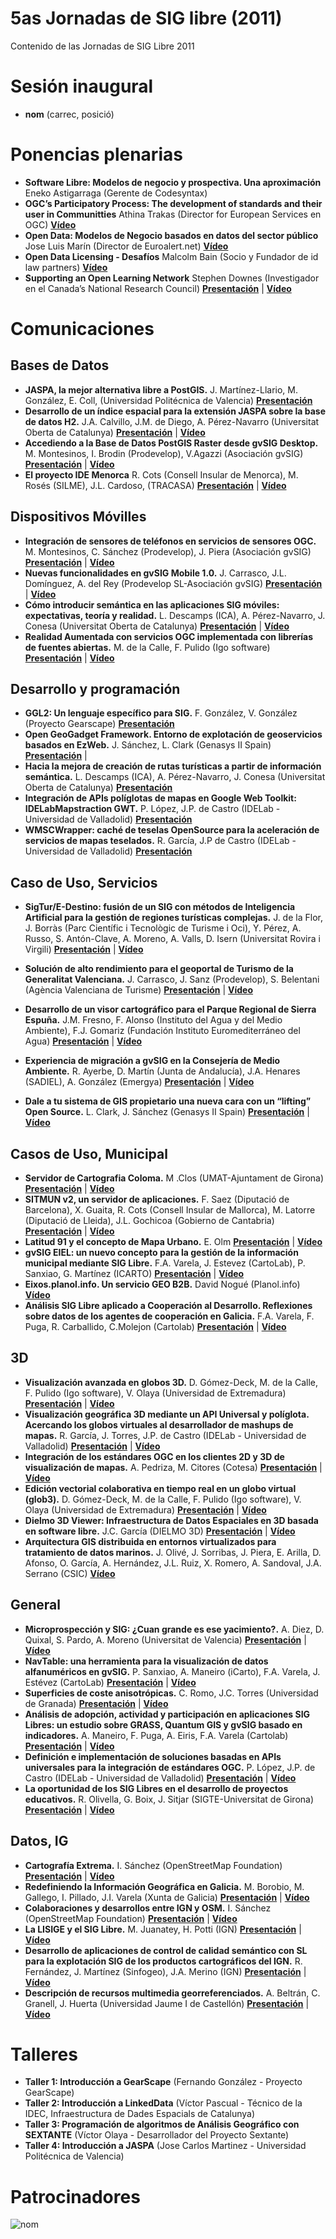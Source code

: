 # 5as Jornadas de SIG libre (2011)

Contenido de las Jornadas de SIG Libre 2011

Sesión inaugural
==================

* **nom** (carrec, posició)

Ponencias plenarias
====================

* **Software Libre: Modelos de negocio y prospectiva. Una aproximación** Eneko Astigarraga (Gerente de Codesyntax)
* **OGC’s Participatory Process: The development of standards and their user in Communitties** Athina Trakas (Director for European Services en OGC) **[Vídeo](http://diobma.udg.edu/handle/10256.1/1990)**
* **Open Data: Modelos de Negocio basados en datos del sector público** Jose Luis Marín (Director de Euroalert.net) **[Vídeo](http://diobma.udg.edu/handle/10256.1/1991)**
* **Open Data Licensing - Desafíos**  Malcolm Bain (Socio y Fundador de id law partners) **[Vídeo](http://diobma.udg.edu/handle/10256.1/1992)**
* **Supporting an Open Learning Network** Stephen Downes  (Investigador en el Canada’s National Research Council) **[Presentación](https://dugi-doc.udg.edu/handle/10256/3371)** | **[Vídeo](http://diobma.udg.edu/handle/10256.1/1993)**

Comunicaciones
=================

Bases de Datos
---------------------------

* **JASPA, la mejor alternativa libre a PostGIS.** J. Martínez-Llario, M. González, E. Coll, (Universidad Politécnica de Valencia) **[Presentación](https://dugi-doc.udg.edu/handle/10256/3373)**
* **Desarrollo de un índice espacial para la extensión JASPA sobre la base de datos H2.** J.A. Calvillo, J.M. de Diego, A. Pérez-Navarro (Universitat Oberta de Catalunya)  **[Presentación](https://dugi-doc.udg.edu/handle/10256/3374)** | **[Vídeo]()**
* **Accediendo a la Base de Datos PostGIS Raster desde gvSIG Desktop.** M. Montesinos, I. Brodin (Prodevelop), V.Agazzi (Asociación gvSIG)  **[Presentación]()** | **[Vídeo]()**
* **El proyecto IDE Menorca** R. Cots (Consell Insular de Menorca), M. Rosés (SILME), J.L. Cardoso, (TRACASA) **[Presentación](https://dugi-doc.udg.edu/handle/10256/3377)** | **[Vídeo]()**


Dispositivos Móvilles
---------------------------

* **Integración de sensores de teléfonos en servicios de sensores OGC.** M. Montesinos, C. Sánchez (Prodevelop), J. Piera (Asociación gvSIG) **[Presentación](https://dugi-doc.udg.edu/handle/10256/3378)** | **[Vídeo](http://diobma.udg.edu/handle/10256.1/1995)**
* **Nuevas funcionalidades en gvSIG Mobile 1.0.** J. Carrasco, J.L. Domínguez, A. del Rey (Prodevelop SL-Asociación gvSIG) **[Presentación](https://dugi-doc.udg.edu/handle/10256/3379)** | **[Vídeo](http://diobma.udg.edu/handle/10256.1/1996)**
* **Cómo introducir semántica en las aplicaciones SIG móviles: expectativas, teoría y realidad.** L. Descamps (ICA), A. Pérez-Navarro, J. Conesa (Universitat Oberta de Catalunya) **[Presentación](https://dugi-doc.udg.edu/handle/10256/3380)** | **[Vídeo](http://diobma.udg.edu/handle/10256.1/1997)**
* **Realidad Aumentada con servicios OGC implementada con librerías de fuentes abiertas.** M. de la Calle, F. Pulido (Igo software) **[Presentación](https://dugi-doc.udg.edu/handle/10256/3381)** | **[Vídeo](http://diobma.udg.edu/handle/10256.1/1998)**

Desarrollo y programación
---------------------------

* **GGL2: Un lenguaje específico para SIG.**  F. González, V. González (Proyecto Gearscape)  **[Presentación](https://dugi-doc.udg.edu/handle/10256/3382)** 
* **Open GeoGadget Framework. Entorno de explotación de geoservicios basados en EzWeb.** J. Sánchez, L. Clark (Genasys II Spain) **[Presentación](https://dugi-doc.udg.edu/handle/10256/3383)** | 
* **Hacia la mejora de creación de rutas turísticas a partir de información semántica.** L. Descamps (ICA), A. Pérez-Navarro, J. Conesa (Universitat Oberta de Catalunya) **[Presentación](https://dugi-doc.udg.edu/handle/10256/3384)** 
* **Integración de APIs políglotas de mapas en Google Web Toolkit: IDELabMapstraction GWT.** P. López, J.P. de Castro (IDELab - Universidad de Valladolid) **[Presentación](https://dugi-doc.udg.edu/handle/10256/3385)**
* **WMSCWrapper: caché de teselas OpenSource para la aceleración de servicios de mapas teselados.**  R. García, J.P de Castro (IDELab - Universidad de Valladolid) **[Presentación](https://dugi-doc.udg.edu/handle/10256/3386)**


Caso de Uso, Servicios
---------------------------

* **SigTur/E-Destino: fusión de un SIG con métodos de Inteligencia Artificial para la gestión de regiones turísticas complejas.** J. de la Flor, J. Borràs (Parc Científic i Tecnològic de Turisme i Oci), Y. Pérez, A. Russo, S. Antón-Clave, A. Moreno, A. Valls, D. Isern (Universitat Rovira i Virgili) **[Presentación]()** | **[Vídeo]()**
* **Solución de alto rendimiento para el geoportal de Turismo de la Generalitat Valenciana.** J. Carrasco, J. Sanz (Prodevelop), S. Belentani (Agència Valenciana de Turisme) **[Presentación]()** | **[Vídeo]()**

* **Desarrollo de un visor cartográfico para el Parque Regional de Sierra Espuña.** J.M. Fresno, F. Alonso (Instituto del Agua y del Medio Ambiente), F.J. Gomariz (Fundación Instituto Euromediterráneo del Agua) **[Presentación](https://dugi-doc.udg.edu/handle/10256/3387)** | **[Vídeo](http://diobma.udg.edu/handle/10256.1/2000)**
* **Experiencia de migración a gvSIG en la Consejería de Medio Ambiente.** R. Ayerbe, D. Martín (Junta de Andalucía), J.A. Henares (SADIEL), A. González (Emergya) **[Presentación](https://dugi-doc.udg.edu/handle/10256/3388)** | **[Vídeo](http://diobma.udg.edu/handle/10256.1/2001)**
* **Dale a tu sistema de GIS propietario una nueva cara con un “lifting” Open Source.** L. Clark, J. Sánchez (Genasys II Spain) **[Presentación](https://dugi-doc.udg.edu/handle/10256/3389)** | **[Vídeo](http://diobma.udg.edu/handle/10256.1/2002)**


Casos de Uso, Municipal
---------------------------

* **Servidor de Cartografia Coloma.**  M .Clos (UMAT-Ajuntament de Girona) **[Presentación](https://dugi-doc.udg.edu/handle/10256/3390)** | **[Vídeo](http://diobma.udg.edu/handle/10256.1/2004)**
* **SITMUN v2, un servidor de aplicaciones.** F. Saez (Diputació de Barcelona), X. Guaita, R. Cots (Consell Insular de Mallorca), M. Latorre (Diputació de Lleida), J.L. Gochicoa (Gobierno de Cantabria) **[Presentación](https://dugi-doc.udg.edu/handle/10256/3392)** | **[Vídeo](http://diobma.udg.edu/handle/10256.1/2005)**
* **Latitud 91 y el concepto de Mapa Urbano.** E. Olm **[Presentación](https://dugi-doc.udg.edu/handle/10256/3394)** | **[Vídeo](http://diobma.udg.edu/handle/10256.1/2006)**
* **gvSIG EIEL: un nuevo concepto para la gestión de la información municipal mediante SIG Libre.** F.A. Varela, J. Estevez (CartoLab), P. Sanxiao, G. Martínez (ICARTO) **[Presentación](https://dugi-doc.udg.edu/handle/10256/3396)** | **[Vídeo](http://diobma.udg.edu/handle/10256.1/2007)**
* **Eixos.planol.info. Un servicio GEO B2B.** David Nogué (Planol.info)  **[Vídeo](http://diobma.udg.edu/handle/10256.1/2008)**
* **Análisis SIG Libre aplicado a Cooperación al Desarrollo. Reflexiones sobre datos de los agentes de cooperación en Galicia.**  F.A. Varela, F. Puga, R. Carballido, C.Molejon (Cartolab) **[Presentación](https://dugi-doc.udg.edu/handle/10256/3399)** | **[Vídeo](http://diobma.udg.edu/handle/10256.1/2009)**


3D
---------------------------

* **Visualización avanzada en globos 3D.** D. Gómez-Deck, M. de la Calle, F. Pulido (Igo software), V. Olaya (Universidad de Extremadura) **[Presentación](https://dugi-doc.udg.edu/handle/10256/3391)** | **[Vídeo](http://diobma.udg.edu/handle/10256.1/2010)**
* **Visualización geográfica 3D mediante un API Universal y políglota. Acercando los globos virtuales al desarrollador de mashups de mapas.** R. García, J. Torres, J.P. de Castro (IDELab - Universidad de Valladolid) **[Presentación](https://dugi-doc.udg.edu/handle/10256/3393)** | **[Vídeo](http://diobma.udg.edu/handle/10256.1/2011)**
* **Integración de los estándares OGC en los clientes 2D y 3D de visualización de mapas.** A. Pedriza, M. Citores (Cotesa) **[Presentación](https://dugi-doc.udg.edu/handle/10256/3395)** | **[Vídeo](http://diobma.udg.edu/handle/10256.1/2012)**
* **Edición vectorial colaborativa en tiempo real en un globo virtual (glob3).** D. Gómez-Deck, M. de la Calle, F. Pulido (Igo software), V. Olaya (Universidad de Extremadura) **[Presentación](https://dugi-doc.udg.edu/handle/10256/3397)** | **[Vídeo](http://diobma.udg.edu/handle/10256.1/2013)**
* **Dielmo 3D Viewer: Infraestructura de Datos Espaciales en 3D basada en software libre.**  J.C. García (DIELMO 3D) **[Presentación](https://dugi-doc.udg.edu/handle/10256/3398)** | **[Vídeo](http://diobma.udg.edu/handle/10256.1/2014)**
* **Arquitectura GIS distribuida en entornos virtualizados para tratamiento de datos marinos.** J. Olivé, J. Sorribas, J. Piera, E. Arilla, D. Afonso, O. García, A. Hernández, J.L. Ruiz, X. Romero, A. Sandoval, J.A. Serrano (CSIC)  **[Vídeo](http://diobma.udg.edu/handle/10256.1/2015)**


General
---------------------------

* **Microprospección y SIG: ¿Cuan grande es ese yacimiento?.** A. Diez, D. Quixal, S. Pardo, A. Moreno (Universitat de Valencia) **[Presentación](https://dugi-doc.udg.edu/handle/10256/3402)** | **[Vídeo](http://diobma.udg.edu/handle/10256.1/2016)**
* **NavTable: una herramienta para la visualización de datos alfanuméricos en gvSIG.** P. Sanxiao, A. Maneiro (iCarto), F.A. Varela, J. Estévez (CartoLab) **[Presentación](https://dugi-doc.udg.edu/handle/10256/3404)** | **[Vídeo](http://diobma.udg.edu/handle/10256.1/2017)**
* **Superficies de coste anisotrópicas.** C. Romo, J.C. Torres (Universidad de Granada) **[Presentación](https://dugi-doc.udg.edu/handle/10256/3406)** | **[Vídeo](http://diobma.udg.edu/handle/10256.1/2018)**
* **Análisis de adopción, actividad y participación en aplicaciones SIG Libres: un estudio sobre GRASS, Quantum GIS y gvSIG basado en indicadores.** A. Maneiro, F. Puga, A. Eiris, F.A. Varela (Cartolab) **[Presentación](https://dugi-doc.udg.edu/handle/10256/3408)** | **[Vídeo](http://diobma.udg.edu/handle/10256.1/2019)**
* **Definición e implementación de soluciones basadas en APIs universales para la integración de estándares OGC.** P. López, J.P. de Castro (IDELab - Universidad de Valladolid) **[Presentación](https://dugi-doc.udg.edu/handle/10256/3410)** | **[Vídeo](http://diobma.udg.edu/handle/10256.1/2020)**
* **La oportunidad de los SIG Libres en el desarrollo de proyectos educativos.** R. Olivella, G. Boix, J. Sitjar (SIGTE-Universitat de Girona) **[Presentación](https://dugi-doc.udg.edu/handle/10256/3412)** | **[Vídeo](http://diobma.udg.edu/handle/10256.1/2021)**


Datos, IG
---------------------------
* **Cartografía Extrema.**  I. Sánchez (OpenStreetMap Foundation) **[Presentación](https://dugi-doc.udg.edu/handle/10256/3403)** | **[Vídeo](http://diobma.udg.edu/handle/10256.1/2022)**
* **Redefiniendo la Información Geográfica en Galicia.** M. Borobio, M. Gallego, I. Pillado, J.I. Varela (Xunta de Galicia) **[Presentación](https://dugi-doc.udg.edu/handle/10256/3405)** | **[Vídeo](http://diobma.udg.edu/handle/10256.1/2023)**
* **Colaboraciones y desarrollos entre IGN y OSM.** I. Sánchez (OpenStreetMap Foundation) **[Presentación](https://dugi-doc.udg.edu/handle/10256/3407)** | **[Vídeo](http://diobma.udg.edu/handle/10256.1/2024)**
* **La LISIGE y el SIG Libre.** M. Juanatey, H. Potti (IGN) **[Presentación](https://dugi-doc.udg.edu/handle/10256/3409)** | **[Vídeo](http://diobma.udg.edu/handle/10256.1/2025)**
* **Desarrollo de aplicaciones de control de calidad semántico con SL para la explotación SIG de los productos cartográficos del IGN.** R. Fernández, J. Martínez (Sinfogeo), J.A. Merino (IGN) **[Presentación](https://dugi-doc.udg.edu/handle/10256/3411)** | **[Vídeo](http://diobma.udg.edu/handle/10256.1/2026)**
* **Descripción de recursos multimedia georreferenciados.** A. Beltrán, C. Granell, J. Huerta (Universidad Jaume I de Castellón) **[Presentación](https://dugi-doc.udg.edu/handle/10256/3413)** | **[Vídeo](http://diobma.udg.edu/handle/10256.1/2027)**




Talleres
========

* **Taller 1: Introducción a GearScape** (Fernando González - Proyecto GearScape)
* **Taller 2: Introducción a LinkedData** (Víctor Pascual - Técnico de la IDEC, Infraestructura de Dades Espacials de Catalunya) 
* **Taller 3: Programación de algoritmos de Análisis Geográfico con SEXTANTE** (Víctor Olaya - Desarrollador del Proyecto Sextante) 
* **Taller 4: Introducción a JASPA** (Jose Carlos Martinez - Universidad Politécnica de Valencia) 

Patrocinadores
==============

![nom](img/fitxer.jpg)
